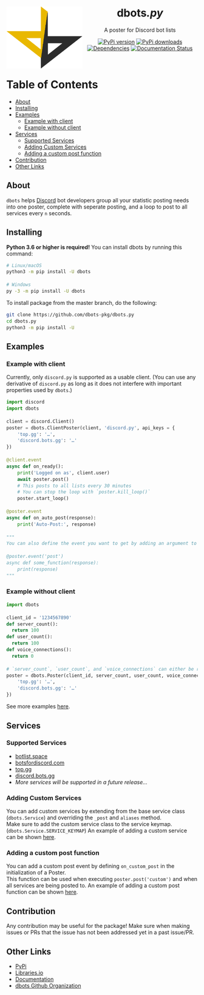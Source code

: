 <div align="center">
  <p>
    <img src="static/logo.png" alt="dbots logo" width="200" align="left" />
  </p>
  <h1>dbots<i>.py</i></h1>
  <p>A poster for Discord bot lists</p>
  <p>
    <a href="https://www.pypi.org/project/dbots"><img src="https://img.shields.io/pypi/v/dbots?style=for-the-badge" alt="PyPi version" /></a>
    <a href="https://www.pypi.org/project/dbots"><img src="https://img.shields.io/pypi/dm/dbots?style=for-the-badge" alt="PyPi downloads" /></a>
    <a href="https://libraries.io/pypi/dbots"><img src="https://img.shields.io/librariesio/release/pypi/dbots?style=for-the-badge" alt="Dependencies" /></a>
    <a href="https://dbots.readthedocs.io/en/latest/?badge=latest"><img src="https://readthedocs.org/projects/dbots/badge/?version=latest&style=for-the-badge" alt="Documentation Status" /></a>
  </p>
</div>
<br/>

<!-- omit in toc -->
# Table of Contents
- [About](#about)
- [Installing](#installing)
- [Examples](#examples)
  - [Example with client](#example-with-client)
  - [Example without client](#example-without-client)
- [Services](#services)
  - [Supported Services](#supported-services)
  - [Adding Custom Services](#adding-custom-services)
  - [Adding a custom post function](#adding-a-custom-post-function)
- [Contribution](#contribution)
- [Other Links](#other-links)

## About
`dbots` helps [Discord](https://discordapp.com) bot developers group all your statistic posting needs into one poster, complete with seperate posting, and a loop to post to all services every `n` seconds.

## Installing
**Python 3.6 or higher is required!**
You can install dbots by running this command:
```sh
# Linux/macOS
python3 -m pip install -U dbots

# Windows
py -3 -m pip install -U dbots
```

To install package from the master branch, do the following:
```sh
git clone https://github.com/dbots-pkg/dbots.py
cd dbots.py
python3 -m pip install -U
```

## Examples

### Example with client
Currently, only `discord.py` is supported as a usable client. (You can use any derivative of `discord.py` as long as it does not interfere with important properties used by `dbots`.)
```py
import discord
import dbots

client = discord.Client()
poster = dbots.ClientPoster(client, 'discord.py', api_keys = {
    'top.gg': '…',
    'discord.bots.gg': '…'
})

@client.event
async def on_ready():
    print('Logged on as', client.user)
    await poster.post()
    # This posts to all lists every 30 minutes
    # You can stop the loop with `poster.kill_loop()`
    poster.start_loop()

@poster.event
async def on_auto_post(response):
    print('Auto-Post:', response)

"""
You can also define the event you want to get by adding an argument to the decorator.

@poster.event('post')
async def some_function(response):
    print(response)
"""
```

### Example without client
```py
import dbots

client_id = '1234567890'
def server_count():
  return 100
def user_count():
  return 100
def voice_connections():
  return 0

# `server_count`, `user_count`, and `voice_connections` can either be regular functions or coroutines
poster = dbots.Poster(client_id, server_count, user_count, voice_connections, api_keys = {
    'top.gg': '…',
    'discord.bots.gg': '…'
})
```

See more examples [here](/examples).

## Services

### Supported Services
 - [botlist.space](https://botlist.space)
 - [botsfordiscord.com](https://botsfordiscord.com)
 - [top.gg](https://top.gg)
 - [discord.bots.gg](https://discord.bots.gg)
 - *More services will be supported in a future release...*

### Adding Custom Services
You can add custom services by extending from the base service class (`dbots.Service`) and overriding the `_post`  and `aliases` method.  
Make sure to add the custom service class to the service keymap. (`dbots.Service.SERVICE_KEYMAP`) An example of adding a custom service can be shown [here](/examples/cUstom_service.py).

### Adding a custom post function
You can add a custom post event by defining `on_custom_post` in the initialization of a Poster.  
This function can be used when executing `poster.post('custom')` and when all services are being posted to. 
An example of adding a custom post function can be shown [here](/examples/custom_post.py).

## Contribution
Any contribution may be useful for the package! Make sure when making issues or PRs that the issue has not been addressed yet in a past issue/PR.

## Other Links
- [PyPi](https://www.pypi.org/project/dbots)
- [Libraries.io](https://libraries.io/pypi/dbots)
- [Documentation](https://dbots.readthedocs.io/en/latest/index.html)
- [dbots Github Organization](https://github.com/dbots-pkg)